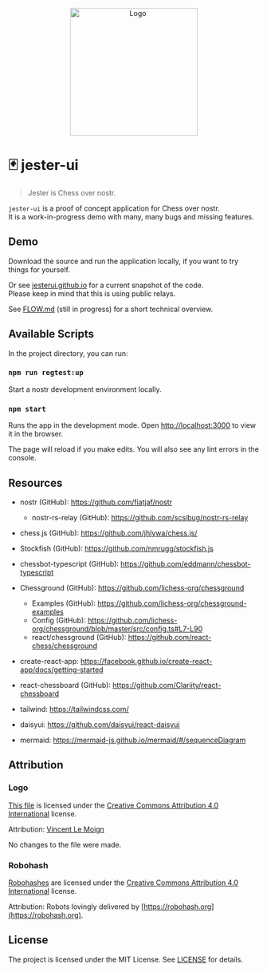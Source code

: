 
<p align="center">
    <img src="https://github.com/jesterui/jesterui/raw/master/public/logo512.png" alt="Logo" width="256" />
</p>

🃏 jester-ui
===

> Jester is Chess over nostr.

`jester-ui` is a proof of concept application for Chess over nostr.\
It is a work-in-progress demo with many, many bugs and missing features.

## Demo
Download the source and run the application locally, if you want to try things for yourself.

Or see [jesterui.github.io](https://jesterui.github.io) for a current snapshot of the code.\
Please keep in mind that this is using public relays.

See [FLOW.md](FLOW.md) (still in progress) for a short technical overview.

## Available Scripts

In the project directory, you can run:

### `npm run regtest:up`

Start a nostr development environment locally.

### `npm start`

Runs the app in the development mode. Open [http://localhost:3000](http://localhost:3000) to view it in the browser.

The page will reload if you make edits. You will also see any lint errors in the console.

## Resources
- nostr (GitHub): https://github.com/fiatjaf/nostr
  - nostr-rs-relay (GitHub): https://github.com/scsibug/nostr-rs-relay

- chess.js (GitHub): https://github.com/jhlywa/chess.js/
- Stockfish (GitHub): https://github.com/nmrugg/stockfish.js
- chessbot-typescript (GitHub): https://github.com/eddmann/chessbot-typescript

- Chessground (GitHub): https://github.com/lichess-org/chessground
  - Examples (GitHub): https://github.com/lichess-org/chessground-examples
  - Config (GitHub): https://github.com/lichess-org/chessground/blob/master/src/config.ts#L7-L90
  - react/chessground (GitHub): https://github.com/react-chess/chessground

- create-react-app: https://facebook.github.io/create-react-app/docs/getting-started
- react-chessboard (GitHub): https://github.com/Clariity/react-chessboard
- tailwind: https://tailwindcss.com/
- daisyui: https://github.com/daisyui/react-daisyui

- mermaid: https://mermaid-js.github.io/mermaid/#/sequenceDiagram

## Attribution

### Logo
[This file](https://github.com/jesterui/jesterui/raw/master/public/logo512.png) is licensed under the [Creative Commons Attribution 4.0 International](https://creativecommons.org/licenses/by/4.0/) license.

Attribution: [Vincent Le Moign](https://commons.wikimedia.org/wiki/File:683-joker.svg)

No changes to the file were made.

### Robohash
[Robohashes](https://robohash.org) are licensed under the [Creative Commons Attribution 4.0 International](https://creativecommons.org/licenses/by/4.0/) license.

Attribution: Robots lovingly delivered by [https://robohash.org](https://robohash.org).

## License

The project is licensed under the MIT License. See [LICENSE](LICENSE) for details.
